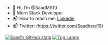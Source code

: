 - 👋 Hi, I’m @SaadMS10
- 👀 Mern Stack Developer
- 📬 How to reach me: [Linkedin](https://www.linkedin.com/in/muhammad-saad-ms10/)
- 📬 Twitter: (https://twitter.com/Saadhere10)
<!---
SaadMS10/SaadMS10 is a ✨ special ✨ repository because its `README.md` (this file) appears on your GitHub profile.
You can click the Preview link to take a look at your changes .
--->

[![Saad's GitHub stats](https://github-readme-stats.vercel.app/api?username=SaadMS10&show_icons=true&theme=radical)](https://github.com/SaadMS10/github-readme-stats)
[![Top Langs](https://github-readme-stats.vercel.app/api/top-langs/?username=SaadMS10&layout=compact)](https://github.com/SaadMS10/github-readme-stats)

